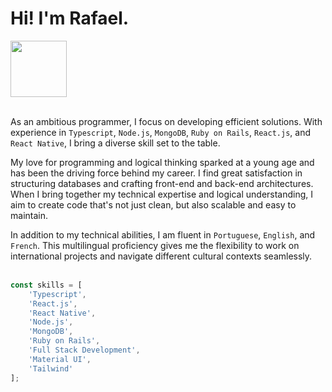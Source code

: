 # Hi! I'm Rafael.
<a href="https://www.linkedin.com/in/rafael-dalago/" target="_blank">
  <img src="https://img.shields.io/badge/LinkedIn-0077B5?style=for-the-badge&logo=linkedin&logoColor=white" width="90" />
</a>

<br />
<br />

As an ambitious programmer, I focus on developing efficient solutions. With experience in `Typescript`, `Node.js`, `MongoDB`, `Ruby on Rails`, `React.js`, and `React Native`, I bring a diverse skill set to the table.

My love for programming and logical thinking sparked at a young age and has been the driving force behind my career. I find great satisfaction in structuring databases and crafting front-end and back-end architectures. When I bring together my technical expertise and logical understanding, I aim to create code that's not just clean, but also scalable and easy to maintain.

In addition to my technical abilities, I am fluent in `Portuguese`, `English`, and `French`. This multilingual proficiency gives me the flexibility to work on international projects and navigate different cultural contexts seamlessly.
<br />
<br />

```javascript
const skills = [
    'Typescript',
    'React.js',
    'React Native',
    'Node.js',
    'MongoDB',
    'Ruby on Rails',
    'Full Stack Development',
    'Material UI',
    'Tailwind'
];
```
